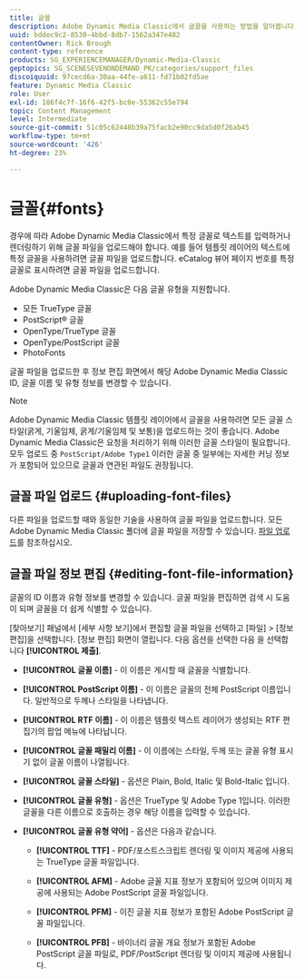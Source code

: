```yaml
---
title: 글꼴
description: Adobe Dynamic Media Classic에서 글꼴을 사용하는 방법을 알아봅니다.
uuid: bddec9c2-8530-4bbd-8db7-1562a347e482
contentOwner: Rick Brough
content-type: reference
products: SG_EXPERIENCEMANAGER/Dynamic-Media-Classic
geptopics: SG_SCENESEVENONDEMAND_PK/categories/support_files
discoiquuid: 97cecd6a-30aa-44fe-a611-fd71b02fd5ae
feature: Dynamic Media Classic
role: User
exl-id: 186f4c7f-16f6-42f5-bc0e-55362c55e794
topic: Content Management
level: Intermediate
source-git-commit: 51c05c62448b39a75facb2e90cc9da5d0f26ab45
workflow-type: tm+mt
source-wordcount: '426'
ht-degree: 23%

---
```


# 글꼴{#fonts}

경우에 따라 Adobe Dynamic Media Classic에서 특정 글꼴로 텍스트를 입력하거나 렌더링하기 위해 글꼴 파일을 업로드해야 합니다. 예를 들어 템플릿 레이어의 텍스트에 특정 글꼴을 사용하려면 글꼴 파일을 업로드합니다. eCatalog 뷰어 페이지 번호를 특정 글꼴로 표시하려면 글꼴 파일을 업로드합니다.

Adobe Dynamic Media Classic은 다음 글꼴 유형을 지원합니다.

* 모든 TrueType 글꼴
* PostScript® 글꼴
* OpenType/TrueType 글꼴
* OpenType/PostScript 글꼴
* PhotoFonts

글꼴 파일을 업로드한 후 정보 편집 화면에서 해당 Adobe Dynamic Media Classic ID, 글꼴 이름 및 유형 정보를 변경할 수 있습니다.

>[!NOTE]
>
>Adobe Dynamic Media Classic 템플릿 레이어에서 글꼴을 사용하려면 모든 글꼴 스타일(굵게, 기울임체, 굵게/기울임체 및 보통)을 업로드하는 것이 좋습니다. Adobe Dynamic Media Classic은 요청을 처리하기 위해 이러한 글꼴 스타일이 필요합니다. 모두 업로드 중 `PostScript/Adobe Type1` 이러한 글꼴 중 일부에는 자세한 커닝 정보가 포함되어 있으므로 글꼴과 연관된 파일도 권장됩니다.

## 글꼴 파일 업로드 {#uploading-font-files}

다른 파일을 업로드할 때와 동일한 기술을 사용하여 글꼴 파일을 업로드합니다. 모든 Adobe Dynamic Media Classic 폴더에 글꼴 파일을 저장할 수 있습니다. [파일 업로드](uploading-files.md#uploading_your_files)를 참조하십시오.

## 글꼴 파일 정보 편집 {#editing-font-file-information}

글꼴의 ID 이름과 유형 정보를 변경할 수 있습니다. 글꼴 파일을 편집하면 검색 시 도움이 되며 글꼴을 더 쉽게 식별할 수 있습니다.

[찾아보기] 패널에서 [세부 사항 보기]에서 편집할 글꼴 파일을 선택하고 [파일] > [정보 편집]을 선택합니다. [정보 편집] 화면이 열립니다. 다음 옵션을 선택한 다음 을 선택합니다 **[!UICONTROL 제출]**.

* **[!UICONTROL 글꼴 이름]** - 이 이름은 게시할 때 글꼴을 식별합니다.

* **[!UICONTROL PostScript 이름]** - 이 이름은 글꼴의 전체 PostScript 이름입니다. 일반적으로 두께나 스타일을 나타냅니다.

* **[!UICONTROL RTF 이름]** - 이 이름은 템플릿 텍스트 레이어가 생성되는 RTF 편집기의 팝업 메뉴에 나타납니다.

* **[!UICONTROL 글꼴 패밀리 이름]** - 이 이름에는 스타일, 두께 또는 글꼴 유형 표시기 없이 글꼴 이름이 나열됩니다.

* **[!UICONTROL 글꼴 스타일]** - 옵션은 Plain, Bold, Italic 및 Bold-Italic 입니다.

* **[!UICONTROL 글꼴 유형]** - 옵션은 TrueType 및 Adobe Type 1입니다. 이러한 글꼴을 다른 이름으로 호출하는 경우 해당 이름을 입력할 수 있습니다.

* **[!UICONTROL 글꼴 유형 약어]** - 옵션은 다음과 같습니다.

   * **[!UICONTROL TTF]** - PDF/포스트스크립트 렌더링 및 이미지 제공에 사용되는 TrueType 글꼴 파일입니다.

   * **[!UICONTROL AFM]** - Adobe 글꼴 지표 정보가 포함되어 있으며 이미지 제공에 사용되는 Adobe PostScript 글꼴 파일입니다.

   * **[!UICONTROL PFM]** - 이진 글꼴 지표 정보가 포함된 Adobe PostScript 글꼴 파일입니다.

   * **[!UICONTROL PFB]** - 바이너리 글꼴 개요 정보가 포함된 Adobe PostScript 글꼴 파일로, PDF/PostScript 렌더링 및 이미지 제공에 사용됩니다.
